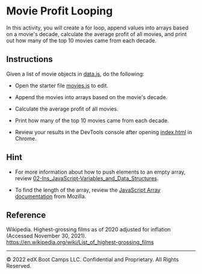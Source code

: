 # Movie Profit Looping

In this activity, you will create a for loop, append values into arrays based on a movie's decade, calculate the average profit of all movies, and print out how many of the top 10 movies came from each decade.

## Instructions

Given a list of movie objects in [data.js](Unsolved/static/js/data.js), do the following:

* Open the starter file [movies.js](Unsolved/static/js/movies.js) to edit.

* Append the movies into arrays based on the movie's decade.

* Calculate the average profit of all movies.

* Print how many of the top 10 movies came from each decade.

* Review your results in the DevTools console after opening [index.html](Unsolved/index.html) in Chrome.

## Hint

* For more information about how to push elements to an empty array, review [02-Ins_JavaScript-Variables_and_Data_Structures](../02-Ins_JavaScript-Variables_and_Data_Structures).

*  To find the length of the array, review the [JavaScript Array documentation](https://developer.mozilla.org/en-US/docs/Web/JavaScript/Reference/Global_Objects/Array/length) from Mozilla.

## Reference

Wikipedia. Highest-grossing films as of 2020 adjusted for inflation (Accessed November 30, 2021). https://en.wikipedia.org/wiki/List_of_highest-grossing_films

---

© 2022 edX Boot Camps LLC. Confidential and Proprietary. All Rights Reserved.
